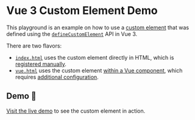 [defineCustomElement]: https://v3.vuejs.org/guide/web-components.html#definecustomelement
[custom element]: https://developer.mozilla.org/en-US/docs/Web/Web_Components/Using_custom_elements
[demo]: https://vue-custom-element-example.netlify.app
[vue demo]: https://vue-custom-element-example.netlify.app/vue.html
[registered manually]: https://github.com/ElMassimo/vue-custom-element-example/blob/main/playground/main.ts#L5
[within a Vue component]: https://github.com/ElMassimo/vue-custom-element-example/blob/main/playground/App.vue#L3
[additional configuration]: https://github.com/ElMassimo/vue-custom-element-example/blob/main/playground/vite.config.ts#L18

# Vue 3 Custom Element Demo

This playground is an example on how to use a [custom element] that was defined using the [`defineCustomElement`][defineCustomElement] API in Vue 3.

There are two flavors:

- [`index.html`][demo] uses the custom element directly in HTML, which is [registered manually].
- [`vue.html`][vue demo] uses the custom element [within a Vue component], which requires [additional configuration].

## Demo 🚀

[Visit the live demo][demo] to see the custom element in action.
